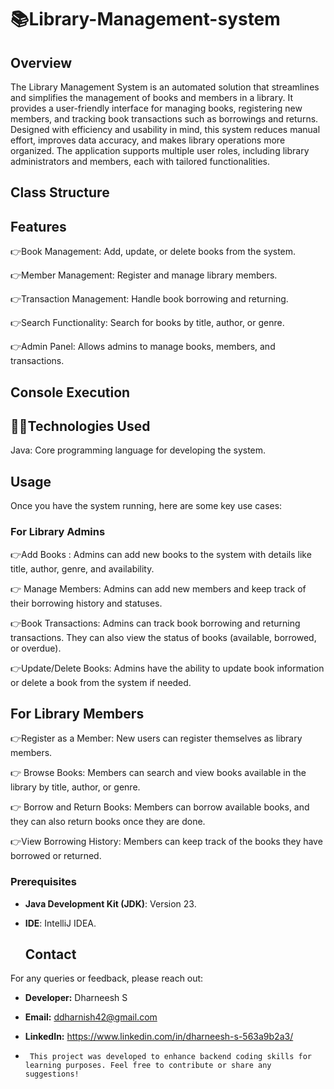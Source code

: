  # 📚Library-Management-system

## Overview
The Library Management System is an automated solution that streamlines and simplifies the management of books and members in a library. It provides a user-friendly interface for managing books, registering new members, and tracking book transactions such as borrowings and returns. Designed with efficiency and usability in mind, this system reduces manual effort, improves data accuracy, and makes library operations more organized. The application supports multiple user roles, including library administrators and members, each with tailored functionalities.

## Class Structure 



## Features

👉Book Management: Add, update, or delete books from the system.

👉Member Management: Register and manage library members.

👉Transaction Management: Handle book borrowing and returning.

👉Search Functionality: Search for books by title, author, or genre.

👉Admin Panel: Allows admins to manage books, members, and transactions.


  ## Console Execution



## 👨‍💻Technologies Used
Java: Core programming language for developing the system.

## Usage
Once you have the system running, here are some key use cases:

### For Library Admins
👉Add Books :  Admins can add new books to the system with details like title, author, genre, and availability.

👉 Manage Members: Admins can add new members and keep track of their borrowing history and statuses.

👉Book Transactions: Admins can track book borrowing and returning transactions. They can also view the status of books (available, borrowed, or overdue).

👉Update/Delete Books: Admins have the ability to update book information or delete a book from the system if needed.

## For Library Members
👉Register as a Member: New users can register themselves as library members.

👉 Browse Books: Members can search and view books available in the library by title, author, or genre.

👉 Borrow and Return Books: Members can borrow available books, and they can also return books once they are done.

👉View Borrowing History: Members can keep track of the books they have borrowed or returned.

### Prerequisites
- **Java Development Kit (JDK)**: Version 23.
- **IDE**: IntelliJ IDEA.


  ## Contact

For any queries or feedback, please reach out:

- **Developer:** Dharneesh S
- **Email:** ddharnish42@gmail.com
- **LinkedIn:** https://www.linkedin.com/in/dharneesh-s-563a9b2a3/

-      This project was developed to enhance backend coding skills for learning purposes. Feel free to contribute or share any suggestions!


